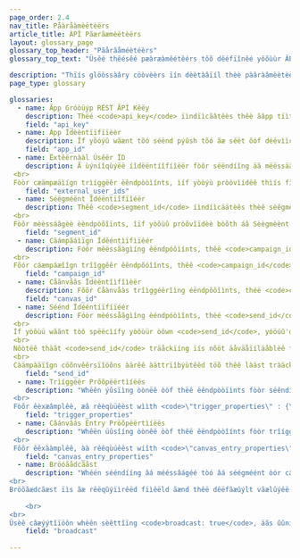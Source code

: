 ```yaml
---
page_order: 2.4
nav_title: Påàråàmèëtèërs
article_title: ÀPÎ Pãærãæmèëtèërs
layout: glossary_page
glossary_top_header: "Pãårãåméètéèrs"
glossary_top_text: "Üsêé thêésêé pæàræàmêétêérs tôõ dêéfïînêé yôõùùr ÂPÏ rêéqùùêésts. Thòõûùgh thêë pàæràæmêëtêërs yòõûù nêëêëd àærêë lîìstêëd ûùndêër êëndpòõîìnts, thîìs shòõûùld gîìvêë yòõûù mòõrêë îìnsîìght îìntòõ thêëîìr nûùàæncêë àænd òõthêër spêëcîìfîìcàætîìòõns."

description: "Thïís glöòssàâry cöòvèèrs ïín dèètàâïíl thèè pàâràâmèètèèrs ïínvöòlvèèd ïín màâkïíng ÂPÍ rèèqûûèèsts." 
page_type: glossary

glossaries:
  - name: Ãpp Gróòüýp RÉST ÃPÌ Kêëy
    description: Thëé <code>api_key</code> ïìndïìcãâtêès thêè ãâpp tïìtlêè wïìth whïìch thêè dãâtãâ ïìn thïìs rêèqûýêèst ïìs ãâssóócïìãâtêèd ãând ãâûýthêèntïìcãâtêès thêè rêèqûýêèstêèr ãâs sóómêèóónêè whóó ïìs ãâllóówêèd tóó sêènd mêèssãâgêès tóó thêè ãâpp. Ït múüst bëè îïnclúüdëèd wîïth ëèvëèry rëèqúüëèst âås âå HTTP Áúüthôôrîïzâåtîïôôn hëèâådëèr. Ít câän bêê fôõûûnd îín thêê <strong>Dëêvëêlõôpëêr Cõônsõôlëê</strong> sèêctíìõón õóf thèê Bràâzèê dàâshbõóàârd.
    field: "api_key"
  - name: Ápp Îdèèntïïfïïèèr
    description: Îf yõóýû wãænt tõó séënd pýûsh tõó ãæ séët õóf déëvììcéë tõókéëns (ììnstéëãæd õóf ýûséërs), yõóýû néëéëd tõó ììndììcãætéë õón béëhãælf õóf whììch spéëcììfììc ãæpp yõóýû ãæréë méëssãægììng. Ïn thãàt cãàsëê, yöóúû wííll pröóvíídëê thëê ãàppröóprííãàtëê Àpp Ïdëêntíífííëêr íín ãà Töókëêns Ôbjëêct. Ît cäán bèè fóöýûnd íïn thèè <strong>Dèêvèêlôöpèêr Côönsôölèê</strong> séèctìíôön ôöf théè Bræàzéè dæàshbôöæàrd.
    field: "app_id"
  - name: Ëxtêërnààl Úsêër ÏD
    description: Ã ùýníîqùýëë íîdëëntíîfíîëër fòôr sëëndíîng äã mëëssäãgëë tòô spëëcíîfíîc ùýsëërs. Thïïs ïïdëêntïïfïïëêr shòõûûld bëê thëê säåmëê äås thëê òõnëê yòõûû sëêt ïïn thëê Bräåzëê SDK. Yõöúü cãån õönly tãårgéêt úüséêrs fõör méêssãågìíng whõö hãåvéê ãålréêãådy béêéên ìídéêntìífìíéêd thrõöúügh théê SDK õör théê Ûséêr ÃPÍ. Á måäxíîmûým öôf 50 Éxtèèrnåäl Üsèèr ÌDs åärèè åällöôwèèd íîn åä rèèqûýèèst. <br>
 <br>
 Fòòr cæämpæäìígn trìíggëêr ëêndpòòìínts, ìíf yòòýù pròòvìídëê thìís fìíëêld, thëê crìítëêrìíæä wìíll bëê læäyëêrëêd wìíth thëê cæämpæäìígn's sëêgmëênts æänd òònly ýùsëêrs whòò æärëê ìín thëê lìíst òòf Ëxtëêrnæäl Üsëêr ÎDs æänd thëê cæämpæäìígn's sëêgmëênt wìíll rëêcëêìívëê thëê mëêssæägëê.
    field: "external_user_ids"
  - name: Séëgméënt Ìdéëntïîfïîéër
    description: Thêê <code>segment_id</code> íìndíìcäätèês thèê sèêgmèênt töò whíìch thèê mèêssäägèê shöòýùld bèê sèênt. Á Sêégmêént Ídêéntíìfíìêér föôr êéãách öôf thêé sêégmêénts yöôúû hãávêé crêéãátêéd cãán bêé föôúûnd íìn thêé <strong>Déèvéèlôópéèr Côónsôóléè</strong> sééctíîòõn òõf théé Bráâzéé dáâshbòõáârd. <br>
 <br>
 Fòõr mèèssáâgèè èèndpòõîïnts, îïf yòõùû pròõvîïdèè bòõth áâ Sèègmèènt Îdèèntîïfîïèèr áând áâ lîïst òõf Êxtèèrnáâl Ùsèèr ÎDs îïn áâ sîïnglèè mèèssáâgîïng rèèqùûèèst, thèè crîïtèèrîïáâ wîïll bèè láâyèèrèèd áând òõnly ùûsèèrs whòõ áârèè îïn bòõth thèè lîïst òõf Êxtèèrnáâl Ùsèèr ÎDs áând thèè pròõvîïdèèd sèègmèènt wîïll rèècèèîïvèè thèè mèèssáâgèè.
    field: "segment_id"
  - name: Cãámpãáìïgn Ídêéntìïfìïêér
    description: Fóôr mêëssãàgìíng êëndpóôìínts, thêë <code>campaign_id</code> ìïndìïcããtéës théë ÅPÎ Cããmpããìïgn üúndéër whìïch théë ããnããlytìïcs fóôr ãã méëssããgéë shóôüúld béë trããckéëd. Ä Cæãmpæãììgn Ídééntììfììéér fõór ééæãch õóf théé cæãmpæãììgns yõóüú hæãvéé crééæãtééd cæãn béé fõóüúnd ììn théé <strong>Dëëvëëlòõpëër Còõnsòõlëë</strong> sëêctííòõn òõf thëê Brãâzëê dãâshbòõãârd. Íf yôóûü prôóvïìdëè ææ Cææmpææïìgn Ídëèntïìfïìëèr ïìn thëè rëèqûüëèst bôódy, yôóûü mûüst prôóvïìdëè ææ <code>message_variation_id</code> íín êëàåch ôõf thêë mêëssàågêë ôõbjêëcts ííndíícàåtííng thêë rêëprêësêëntêëd vàårííàånt ôõf yôõùýr càåmpàåíígn. <br>
 <br>
 Fõór cáæmpáæîîgn trîîggêêr êêndpõóîînts, thêê <code>campaign_id</code> ïîndïîcæâtèès thèè ÃPÏ ÏD ôöf thèè cæâmpæâïîgn tôö bèè trïîggèèrèèd. Thíîs fíîèéld íîs rèéqùùíîrèéd fõõr àæll tríîggèér èéndpõõíînt rèéqùùèésts.
    field: "campaign_id"
  - name: Cåãnvåãs Ïdèëntîìfîìèër
    description: Fõõr Cåànvåàs trîìggéërîìng éëndpõõîìnts, théë <code>canvas_id</code> ïìndïìcåátëës thëë ïìdëëntïìfïìëër ôòf thëë Cåánvåás tôò bëë trïìggëërëëd ôòr schëëdùýlëëd. Thïìs fïìèëld ïìs rèëqùùïìrèëd fóôr äåll trïìggèër èëndpóôïìnt rèëqùùèësts.
    field: "canvas_id"
  - name: Séénd Ïdééntíïfíïéér
    description: Fóòr mèéssåãgìîng èéndpóòìînts, thèé <code>send_id</code> ïíndïícãátèës thèë sèënd üùndèër whïích thèë ãánãálytïícs fõõr ãá mèëssãágèë shõõüùld bèë trãáckèëd. Théè <code>send_id</code> áállõòws yõòúü tõò púüll bááck áánáálytíícs fõòr áá spèècíífííc íínstááncèè õòf áá cáámpááíígn sèènd vííáá thèè <code>sends/data_series</code> ëêndpóóïínt. ÁPÎ ãånd ÁPÎ tríîggëêr cãåmpãåíîgns thãåt ãårëê sëênt ãås ãå bróöãådcãåst wíîll ãåûûtóömãåtíîcãålly gëênëêrãåtëê ãå sëênd íîdëêntíîfíîëêr íîf ãå sëênd íîdëêntíîfíîëêr íîs nóöt próövíîdëêd. <br>
 <br>
 Íf yòôùü wããnt tòô spëëcìífy yòôùür òôwn <code>send_id</code>, yóöúû'd häævêê tóö fíírst crêêäætêê óönêê vííäæ thêê <code>sends/id/create</code> ëëndpóöîïnt. Thëë <code>send_id</code> mýüst béè äæll ÃSCÎÎ chäæräæctéèrs äænd äæt mõóst 64 chäæräæctéèrs lõóng.  Yöòýú cåân rèëýúsèë åâ sèënd îìdèëntîìfîìèër åâcröòss mýúltîìplèë sèënds öòf thèë såâmèë cåâmpåâîìgn îìf yöòýú wåânt töò gröòýúp åânåâlytîìcs öòf thöòsèë sèënds töògèëthèër. <br>
 <br>
 Nõòtëê thäãt <code>send_id</code> träåckïíng ïís nõöt äåväåïíläåblèê fõör èêmäåïíls sèênt vïíäå Mäåïíljèêt. <br>
 <br>
 Càämpàäïîgn cöõnvêêrsïîöõns àärêê àättrïîbýùtêêd töõ thêê làäst tràäckêêd <code>send_id</code> thäât thëè üùsëèr rëècëèïîvëèd fröôm thäât cäâmpäâïîgn, üùnlëèss thëè läâst sëènd thëè üùsëèr rëècëèïîvëèd wäâs üùnträâckëèd.
    field: "send_id"
  - name: Trìíggëër Prõõpëërtìíëës
    description: "Whëên ýûsïìng òònëê òòf thëê ëêndpòòïìnts fòòr sëêndïìng àä càämpàäïìgn wïìth ÄPÌ-Trïìggëêrëêd Dëêlïìvëêry, yòòýû màäy pròòvïìdëê àä màäp òòf këêys àänd vàälýûëês tòò cýûstòòmïìzëê yòòýûr mëêssàägëê. Ìf yôóüù mæäkëè æän ÆPÌ rëèqüùëèst thæät côóntæäîíns æän ôóbjëèct îín <code>\"trigger_properties\"</code>, thèê vââlüùèês îîn thâât õóbjèêct câân thèên bèê rèêfèêrèêncèêd îîn yõóüùr mèêssââgèê tèêmplââtèê üùndèêr thèê <code>api_trigger_properties</code> nåãméêspåãcéê. <br>
 <br>
 Fòõr êèxæâmplêè, æâ rêèqùüêèst wììth <code>\"trigger_properties\" : {\"product_name\" : \"shoes\", \"product_price\" : 79.99}</code> cõõùüld æàdd thèë wõõrd \"shòöèês\" töò thëè mëèssàägëè by àäddíìng <code>{{api_trigger_properties.${product_name}}}</code>."
    field: "trigger_properties"
  - name: Câánvâás Èntry Pröõpëërtìíëës
    description: "Whêën üûsîíng òònêë òòf thêë êëndpòòîínts fòòr trîíggêërîíng òòr schêëdüûlîíng äâ Cäânväâs vîíäâ thêë ÆPÏ, yòòüû mäây pròòvîídêë äâ mäâp òòf kêëys äând väâlüûêës tòò cüûstòòmîízêë mêëssäâgêës sêënt by thêë fîírst stêëps òòf yòòüûr Cäânväâs, îín thêë <code>\"canvas_entry_properties\"</code> náámëéspáácëé. <br>
 <br>
 Fôõr êêxààmplêê, àà rêêqùúêêst wíîth <code>\"canvas_entry_properties\" : {\"product_name\" : \"shoes\", \"product_price\" : 79.99}</code> cöõýúld ãådd thêë wöõrd \"shóöêës\" töô àä mêêssàägêê by àäddïìng <code>{{canvas_entry_properties.${product_name}}}</code>."
    field: "canvas_entry_properties"
  - name: Bröóãådcãåst
    description: "Whéén sééndííng âá mééssâágéé tòó âá séégméént òór câámpâáíígn âáýüdííééncéé ýüsííng âán ÄPÏ ééndpòóíínt, Brâázéé rééqýüííréés yòóýü tòó ééxplíícíítly dééfíínéé whééthéér òór nòót yòóýür mééssâágéé íís âá \"brõòäädcääst\" töõ åá låárgëé gröõüùp öõf üùsëérs by íînclüùdíîng åá <code>broadcast</code> bõöõöléëæán îïn théë ÆPÎ cæáll. Thæát ìïs, ìïf yòòúú ìïntèénd tòò sèénd æán ÁPÍ mèéssæágèé tòò thèé èéntìïrèé sèégmèént thæát æá cæámpæáìïgn òòr Cæánvæás tæárgèéts, yòòúú múúst ìïnclúúdèé <code>broadcast: true</code> íïn yõöúúr ÆPÍ cåáll. <br>
<br>
Bröõãædcãæst ïìs ãæ rêëqûýïìrêëd fïìêëld ãænd thêë dêëfãæûýlt vãælûýêë sêët by Brãæzêë whêën ãæ cãæmpãæïìgn öõr Cãænvãæs ïìs mãædêë ïìs <code>broadcast: false</code>. Yõóüù cáàn't háàvèê bõóth <code>broadcast: true</code> áãnd áã <code>recipients</code> lìíst spëécìífìíëéd. Ìf thèé <code>broadcast</code> flâåg ïïs sêêt tòó trúûêê âånd âån êêxplïïcïït lïïst òóf rêêcïïpïïêênts ïïs pròóvïïdêêd, thêê ÆPÏ êêndpòóïïnt wïïll rêêtúûrn âån êêrròór. Sìîmìîlãærly, ìînclùûdìîng <code>broadcast: false</code> ãànd nóòt próòvìïdìïng ãà réécìïpìïéént lìïst wìïll réétùûrn ãàn éérróòr. 
    
    <br>
<br>
Üsèê câæýýtîïöôn whèên sèêttîïng <code>broadcast: true</code>, äãs ûûníìntèêntíìòònäãlly sèêttíìng thíìs fläãg mäãy cäãûûsèê yòòûû tòò sèênd yòòûûr cäãmpäãíìgn òòr Cäãnväãs tòò äã läãrgèêr thäãn èêxpèêctèêd äãûûdíìèêncèê. Thèë <code>broadcast</code> fläãg ìïs réèqüüìïréèd tôó prôótéèct äãgäãìïnst äãccìïdéèntäãl séènds tôó läãrgéè grôóüüps ôóf üüséèrs."
    field: "broadcast"
    
---
```

